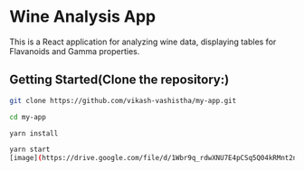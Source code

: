 # Wine Analysis App

This is a React application for analyzing wine data, displaying tables for Flavanoids and Gamma properties.


## Getting Started(Clone the repository:)

   ```bash
   git clone https://github.com/vikash-vashistha/my-app.git

  cd my-app

  yarn install

  yarn start
[image](https://drive.google.com/file/d/1Wbr9q_rdwXNU7E4pCSq5Q04kRMnt2nsa/view?usp=sharing)
